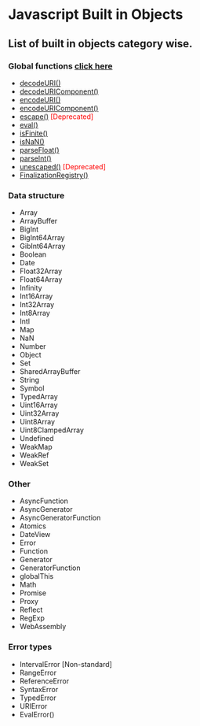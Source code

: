 # Javascript Built in Objects


## List of built in objects category wise.

### Global functions [click here](https://github.com/dhunmoon/javascript-cheatsheet/blob/main/global-functions)
* [decodeURI()](global-functions/decodeURI.md)
* [decodeURIComponent()](global-functions/decodeURIComponent.md)
* [encodeURI()](global-functions/encodeURI.md)
* [encodeURIComponent()](global-functions/encodeURIComponent.md)
* [escape()](global-functions/escape.md) <span style="color:red">[Deprecated]</span>
* [eval()](global-functions/eval.md)
* [isFinite()](global-functions/isFinite.md)
* [isNaN()](global-functions/isNaN.md)
* [parseFloat()](global-functions/parseFloat.md)
* [parseInt()](global-functions/parseInt.md)
* [unescaped()](global-functions/unescaped.md) <span style="color:red">[Deprecated]</span>
* [FinalizationRegistry()](global-functions/FinalizationRegistry.md)

### Data structure
* Array
* ArrayBuffer
* BigInt
* BigInt64Array
* GibInt64Array
* Boolean
* Date
* Float32Array
* Float64Array
* Infinity
* Int16Array
* Int32Array
* Int8Array
* Intl
* Map
* NaN
* Number
* Object
* Set
* SharedArrayBuffer
* String
* Symbol
* TypedArray
* Uint16Array
* Uint32Array
* Uint8Array
* Uint8ClampedArray
* Undefined
* WeakMap
* WeakRef
* WeakSet


### Other
* AsyncFunction
* AsyncGenerator
* AsyncGeneratorFunction
* Atomics
* DateView
* Error
* Function
* Generator
* GeneratorFunction
* globalThis
* Math
* Promise
* Proxy
* Reflect
* RegExp
* WebAssembly


### Error types
* IntervalError [Non-standard]
* RangeError
* ReferenceError
* SyntaxError
* TypedError
* URIError
* EvalError()

